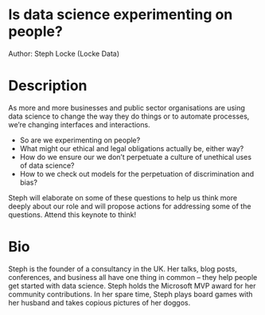 # Is data science experimenting on people?

Author: Steph Locke (Locke Data)

# Description

As more and more businesses and public sector organisations are using data science to change the way they do things or to automate processes, we’re changing interfaces and interactions. 

- So are we experimenting on people?
- What might our ethical and legal obligations actually be, either way?
- How do we ensure our we don’t perpetuate a culture of unethical uses of data science?
- How to we check out models for the perpetuation of discrimination and bias?

Steph will elaborate on some of these questions to help us think more deeply about our role and will propose actions for addressing some of the questions. Attend this keynote to think!

# Bio

Steph is the founder of a consultancy in the UK. Her talks, blog posts, conferences, and business all have one thing in common – they help people get started with data science. Steph holds the Microsoft MVP award for her community contributions. In her spare time, Steph plays board games with her husband and takes copious pictures of her doggos.
